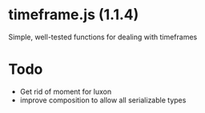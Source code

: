 # timeframe.js (1.1.4)

Simple, well-tested functions for dealing with timeframes

# Todo

- Get rid of moment for luxon
- improve composition to allow all serializable types
